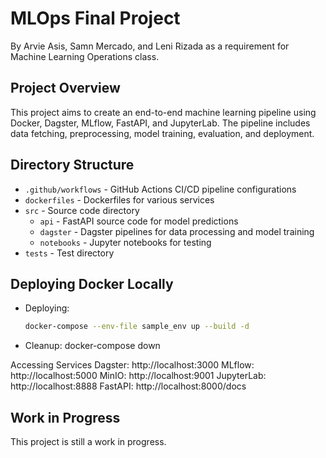 # MLOps Final Project

By Arvie Asis, Samn Mercado, and Leni Rizada as a requirement for Machine Learning Operations class.

## Project Overview
This project aims to create an end-to-end machine learning pipeline using Docker, Dagster, MLflow, FastAPI, and JupyterLab. The pipeline includes data fetching, preprocessing, model training, evaluation, and deployment.

## Directory Structure
- `.github/workflows` - GitHub Actions CI/CD pipeline configurations
- `dockerfiles` - Dockerfiles for various services
- `src` - Source code directory
  - `api` - FastAPI source code for model predictions
  - `dagster` - Dagster pipelines for data processing and model training
  - `notebooks` - Jupyter notebooks for testing
- `tests` - Test directory

## Deploying Docker Locally
- Deploying:
  ```sh
  docker-compose --env-file sample_env up --build -d

- Cleanup:
docker-compose down

Accessing Services
Dagster: http://localhost:3000
MLflow: http://localhost:5000
MinIO: http://localhost:9001
JupyterLab: http://localhost:8888
FastAPI: http://localhost:8000/docs


## Work in Progress
This project is still a work in progress.